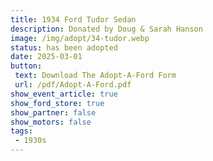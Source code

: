 ```yaml
---
title: 1934 Ford Tudor Sedan
description: Donated by Doug & Sarah Hanson
image: /img/adopt/34-tudor.webp
status: has been adopted
date: 2025-03-01
button: 
 text: Download The Adopt-A-Ford Form
 url: /pdf/Adopt-A-Ford.pdf
show_event_article: true
show_ford_store: true
show_partner: false
show_motors: false
tags: 
 - 1930s
---
```



